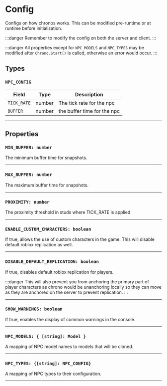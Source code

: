 # Config
Configs on how chronos works. This can be modified pre-runtime or at runtime before initialization.

:::danger
Remember to modify the config on both the server and client.
:::

:::danger
All properties except for `NPC_MODELS` and `NPC_TYPES` may be modified after `Chrono.Start()` is called, otherwise an error would occur.
:::

## Types

### `NPC_CONFIG`

| Field     | Type   | Description              |
|----------|-------|--------------------------|
| `TICK_RATE`      | number | The tick rate for the npc   |
| `BUFFER`  | number    | the buffer time for the npc |

---

## Properties

### `MIN_BUFFER: number`

The minimum buffer time for snapshots.

---

### `MAX_BUFFER: number`

The maximum buffer time for snapshots.

---

### `PROXIMITY: number`

The proximity threshold in studs where TICK_RATE is applied.

---

### `ENABLE_CUSTOM_CHARACTERS: boolean`
If true, allows the use of custom characters in the game. This will disable default roblox replication as well.

---

### `DISABLE_DEFAULT_REPLICATION: boolean`
If true, disables default roblox replication for players.

:::danger
This will also prevent you from anchoring the primary part of player characters as chrono would be unanchoring locally so they can move as they are anchored on the server to prevent replication.
:::

---

### `SHOW_WARNINGS: boolean`
If true, enables the display of common warnings in the console.

---

### `NPC_MODELS: { [string]: Model }`
A mapping of NPC model names to models that will be cloned.

---

### `NPC_TYPES: {[string]: NPC_CONFIG}`
A mapping of NPC types to their configuration.

---

